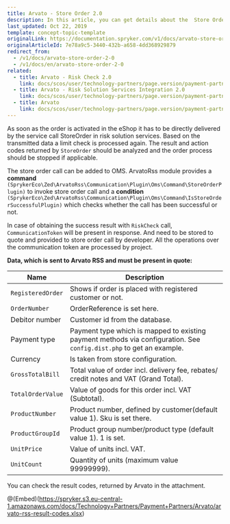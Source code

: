 ```yaml
---
title: Arvato - Store Order 2.0
description: In this article, you can get details about the  Store Order service in the Arvato module.
last_updated: Oct 22, 2019
template: concept-topic-template
originalLink: https://documentation.spryker.com/v1/docs/arvato-store-order-2-0
originalArticleId: 7e78a9c5-3440-432b-a658-4dd368929879
redirect_from:
  - /v1/docs/arvato-store-order-2-0
  - /v1/docs/en/arvato-store-order-2-0
related:
  - title: Arvato - Risk Check 2.0
    link: docs/scos/user/technology-partners/page.version/payment-partners/arvato/v.2.0/arvato-risk-check-2.0.html
  - title: Arvato - Risk Solution Services Integration 2.0
    link: docs/scos/user/technology-partners/page.version/payment-partners/arvato/v.2.0/arvato-risk-solution-services-integration-2.0.html
  - title: Arvato
    link: docs/scos/user/technology-partners/page.version/payment-partners/arvato/arvato.html
---
```


 As soon as the order is activated in the eShop it has to be directly delivered by the service call StoreOrder in risk solution services. Based on the transmitted data a limit check is processed again. The result and action codes returned by `StoreOrder` should be analyzed and the order process should be stopped if applicable.

The store order call can be added to OMS. ArvatoRss module provides a <b>command</b> `(SprykerEco\Zed\ArvatoRss\Communication\Plugin\Oms\Command\StoreOrderPlugin)` to invoke store order call and a <b>condition</b> `(SprykerEco\Zed\ArvatoRss\Communication\Plugin\Oms\Command\IsStoreOrderSuccessfulPlugin)` which checks whether the call has been successful or not.

In case of obtaining the success result with `RiskCheck` call, `CommunicationToken` will be present in response. And need to be stored to quote and provided to store order call by developer.
All the operations over the communication token are processed by project.

<b>Data, which is sent to Arvato RSS and must be present in quote:</b>

|Name  | Description |
| --- | --- |
| `RegisteredOrder` | Shows if order is placed with registered customer or not. |
| `OrderNumber` | OrderReference is set here. |
| Debitor number | Customer id from the database. |
| Payment type | Payment type which is mapped to existing payment methods via configuration. See `config.dist.php` to get an example. |
| Currency | Is taken from store configuration. |
| `GrossTotalBill` | Total value of order incl. delivery fee, rebates/ credit notes and VAT (Grand Total). |
| `TotalOrderValue` | Value of goods for this order incl. VAT (Subtotal). |
| `ProductNumber` | Product number, defined by customer(default value 1). Sku is set there. |
| `ProductGroupId` | Product group number/product type (default value 1). 1 is set. |
| `UnitPrice` | Value of units incl. VAT. |
| `UnitCount` | Quantity of units (maximum value 99999999). |

You can check the result codes, returned by Arvato in the attachment.

@(Embed)(https://spryker.s3.eu-central-1.amazonaws.com/docs/Technology+Partners/Payment+Partners/Arvato/arvato-rss-result-codes.xlsx)
